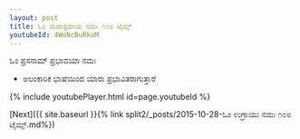 ```yaml
---
layout: post
title: ಓಂ ಮಹಾಹ್ರದಾಯ ನಮಃ ೧೦೮ ಟೈಮ್ಸ್
youtubeId: 4WoNcBuRkoM
---
```

 
 
 ಓಂ ಪ್ರಸನಾಮ್ ಪ್ರಭಾವಯಾ ನಮಃ  
 
 -  ಅಲಂಕಾರಿಕ ಭಾಷೆಯಿಂದ ಯಾರು ಪ್ರಭಾವಿತರಾಗುತ್ತಾರೆ 
 
  
 
  
 
 
 
 
 
 


{% include youtubePlayer.html id=page.youtubeId %}
 
[Next]({{ site.baseurl }}{% link  split2/_posts/2015-10-28-ಓಂ ಉಗ್ರಾಯು ನಮಃ ೧೦೮ ಟೈಮ್ಸ್.md%})
 
